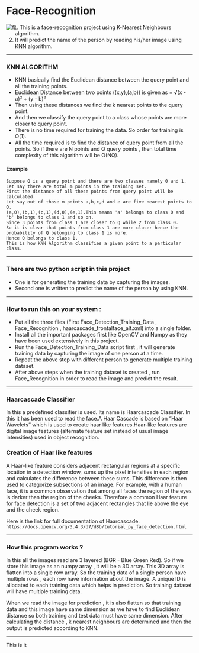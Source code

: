 # Face-Recognition
<img src="https://www.vigilantsolutions.com/wp-content/uploads/facialrecog.jpg"
     alt="fr"
     style="float: left; margin-right: 10px;" />

1. This is a face-recognition project using K-Nearest Neighbours algorithm.
2. It will predict the name of the person by reading his/her image using KNN algorithm.
---
### KNN ALGORITHM
* KNN basically find the Euclidean distance between the query point and all the training points.
* Euclidean Distance between two points ((x,y),(a,b)) is given as  = √(x - a)² + (y - b)²
* Then using these distances we find the k nearest points to the query point.
* And then we classify the query point to a class whose points are more closer to query point.
* There is no time required for training the data. So order for training is O(1).
* All the time required is to find the distance of query point from all the points. So if there are N points and Q query points ,
 then total time complexity of this algorithm will be O(NQ).
 #### Example
```
Suppose Q is a query point and there are two classes namely 0 and 1.
Let say there are total m points in the training set. 
First the distance of all these points from query point will be calculated.
Let say out of those m points a,b,c,d and e are five nearest points to Q. 
(a,0),(b,1),(c,1),(d,0),(e,1).This means 'a' belongs to class 0 and 'b' belongs to class 1 and so on.
Since 3 points from class 1 are closer to Q while 2 from class 0. 
So it is clear that points from class 1 are more closer hence the probability of Q belonging to class 1 is more.
Hence Q belongs to class 1.
This is how KNN Algorithm classifies a given point to a particular class.
```
---
### There are two python script in this project
* One is for generating the training data by capturing the images.
* Second one is written to predict the name of the person by using KNN.
---

### How to run this on your system :
* Put all the three files (First Face_Detection_Training_Data , Face_Recognition , haarcascade_frontalface_alt.xml) into a single folder.
* Install all the important packages first like OpenCV and Numpy as they have been used extensively in this project. 
* Run the Face_Detection_Training_Data script first , it will generate training data by capturing the image of one person at a time.
* Repeat the above step with different person to generate multiple training dataset.
* After above steps when the training dataset is created , run Face_Recognition in order to read the image and predict the result.

---

### Haarcascade Classifier

In this a predefined classifier is used. Its name is Haarcascade Classifier. In this it has been used to read the face.A Haar Cascade is based on “Haar Wavelets” which is used to create  haar like features.Haar-like features are digital image features (alternate feature set instead of usual image intensities) used in object recognition.

### Creation of Haar like features
A Haar-like feature considers adjacent rectangular regions at a specific location in a detection window, sums up the pixel intensities in each region and calculates the difference between these sums. This difference is then used to categorize subsections of an image.
For example, with a human face, it is a common observation that among all faces the region of the eyes is darker than the region of the cheeks. Therefore a common Haar feature for face detection is a set of two adjacent rectangles that lie above the eye and the cheek region.

Here is the link for full documentation of Haarcascade.  ``` https://docs.opencv.org/3.4.3/d7/d8b/tutorial_py_face_detection.html ```

---

### How this program works ? 
In this all the images read are 3 layered (BGR - Blue Green Red).  So if we store this image as an numpy array , it will be a 3D array.
This 3D array is flatten into a single row array. So the training data of a single person have multiple rows , each row have information about the image. A unique ID is allocated to each training data which helps in prediction. So training dataset will have multiple training data. 

When we read the image for prediction , it is also flatten so that training data and this image have same dimension as we have to find Euclidean distance so both training and test data must have same dimension. After calculating the distance , k nearest neighbours are determined and then the output is predicted according to KNN.

---
This is it


